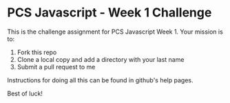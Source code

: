 PCS Javascript - Week 1 Challenge
================

This is the challenge assignment for PCS Javascript Week 1. Your mission is to:

1. Fork this repo
2. Clone a local copy and add a directory with your last name
3. Submit a pull request to me

Instructions for doing all this can be found in github's help pages.

Best of luck!
